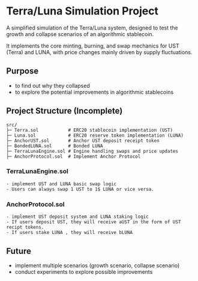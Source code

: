 # Terra/Luna Simulation Project

A simplified simulation of the Terra/Luna system, designed to test the growth and collapse scenarios of an algorithmic stablecoin.

It implements the core minting, burning, and swap mechanics for UST (Terra) and LUNA, with price changes mainly driven by supply fluctuations.

## Purpose

- to find out why they collapsed
- to explore the potential improvements in algorithmic stablecoins

## Project Structure (Incomplete)

    src/
    ├─ Terra.sol           # ERC20 stablecoin implementation (UST)
    ├─ Luna.sol            # ERC20 reserve token implementation (LUNA)
    ├─ AnchorUST.sol       # Anchor UST deposit receipt token
    ├─ BondedLUNA.sol      # Bonded LUNA
    ├─ TerraLunaEngine.sol # Engine handling swaps and price updates
    ├─ AnchorProtocol.sol  # Implement Anchor Protocol


### TerraLunaEngine.sol

    - implement UST and LUNA basic swap logic
    - Users can always swap 1 UST to 1$ LUNA or vice versa.

### AnchorProtocol.sol

    - implement UST deposit system and LUNA staking logic
    - If users deposit UST, they will receive aUST in the form of UST recipt tokens.
    - If users stake LUNA , they will receive bLUNA

## Future

- implement multiple scenarios (growth scenario, collapse scenario)
- conduct experiments to explore possible improvements


